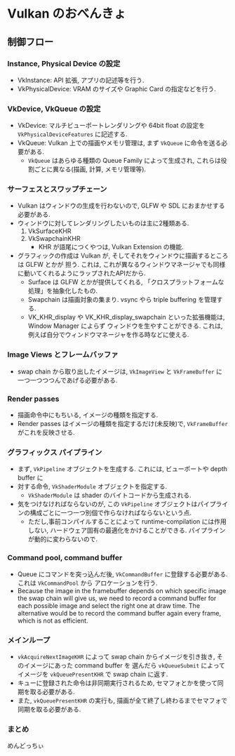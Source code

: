 # Vulkan のおべんきょ

## 制御フロー

### Instance, Physical Device の設定
- VkInstance: API 拡張, アプリの記述等を行う.
- VkPhysicalDevice: VRAM のサイズや Graphic Card の指定などを行う.

### VkDevice, VkQueue の設定
- VkDevice: マルチビューポートレンダリングや 64bit float の設定を `VkPhysicalDeviceFeatures` に記述する.
- VkQueue: Vulkan 上での描画やメモリ管理は, まず `VkQueue` に命令を送る必要がある.
    - `VkQueue` はあらゆる種類の Queue Family によって生成され, これらは役割ごとに異なる(描画, 計算, メモリ管理等).

### サーフェスとスワップチェーン
- Vulkan はウィンドウの生成を行わないので, GLFW や SDL におまかせする必要がある.
- ウィンドウに対してレンダリングしたいものは主に2種類ある.
    1. VkSurfaceKHR
    2. VkSwapchainKHR
        - KHR が語尾につくやつは, Vulkan Extension の機能.
- グラフィックの作成は Vulkan が, そしてそれをウィンドウに描画するところは GLFW とかが
担う. これは, これが異なるウィンドウマネージャでも同様に動いてくれるようにラップされたAPIだから.
    - Surface は GLFW とかが提供してくれる, 「クロスプラットフォームな処理」を抽象化したもの.
    - Swapchain は描画対象の集まり. vsync やら triple buffering を管理する.
    - VK_KHR_display や VK_KHR_display_swapchain といった拡張機能は, Window Manager によらず
        ウィンドウを生やすことができる. これは, 例えば自分でウィンドウマネージャを作る時などに使える.

### Image Views とフレームバッファ
- swap chain から取り出したイメージは, `VkImageView` と `VkFrameBuffer` に一つ一つつつんであげる必要がある.

### Render passes
- 描画命令中にもちいる, イメージの種類を指定する.
- Render passes はイメージの種類を指定するだけ(未反映)で, `VkFrameBuffer` がこれを反映させる.

### グラフィックス パイプライン
- まず, `VkPipeline` オブジェクトを生成する. これには, ビューポートや depth buffer に
- 対する命令, `VkShaderModule` オブジェクトを指定する.
    - `VkShaderModule` は shader のバイトコードから生成される.
- 気をつけなければならないのが, この `VkPipeline` オブジェクトはパイプラインの構成ごとに一つ一つ別個で作らなければならないという点.
    - ただし,事前コンパイルすることによって runtime-compilation には作用しない,
      ハードウェア固有の最適化をかけることができる. パイプラインが動的に変わらないので.

### Command pool, command buffer
- Queue にコマンドを突っ込んだ後, `VkCommandBuffer` に登録する必要がある. これは `VkCommandPool` から
  アロケーションを行う.
- Because the image in the framebuffer depends on which specific image the swap chain will give us, we need to record a command buffer for each possible image and select the right one at draw time. The alternative would be to record the command buffer again every frame, which is not as efficient.

### メインループ
- `vkAcquireNextImageKHR` によって swap chain からイメージを引き抜き, そのイメージにあった command buffer を
選んだら `vkQueueSubmit` によってイメージを `vkQueuePresentKHR` で swap chain に返す.
- キューに登録された命令は非同期実行されるため, セマフォとかを使って同期を取る必要がある.
- また, `vkQueuePresentKHR` の実行も, 描画が全て終了し終わるまでセマフォで同期を取る必要がある.

### まとめ
めんどっちぃ
